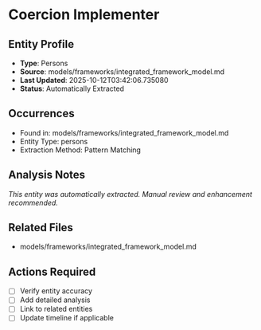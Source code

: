 # Coercion Implementer

## Entity Profile
- **Type**: Persons
- **Source**: models/frameworks/integrated_framework_model.md
- **Last Updated**: 2025-10-12T03:42:06.735080
- **Status**: Automatically Extracted

## Occurrences
- Found in: models/frameworks/integrated_framework_model.md
- Entity Type: persons
- Extraction Method: Pattern Matching

## Analysis Notes
*This entity was automatically extracted. Manual review and enhancement recommended.*

## Related Files
- models/frameworks/integrated_framework_model.md

## Actions Required
- [ ] Verify entity accuracy
- [ ] Add detailed analysis
- [ ] Link to related entities
- [ ] Update timeline if applicable
